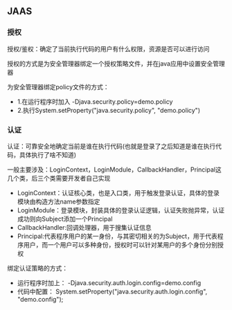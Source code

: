 ## JAAS

### 授权
授权/鉴权：确定了当前执行代码的用户有什么权限，资源是否可以进行访问

授权的方式是为安全管理器绑定一个授权策略文件，并在java应用中设置安全管理器

为安全管理器绑定policy文件的方式：
- 1.在运行程序时加入 -Djava.security.policy=demo.policy
- 2.执行System.setProperty("java.security.policy", "demo.policy")



### 认证
认证：可靠安全地确定当前是谁在执行代码(也就是登录了之后知道是谁在执行代码，具体执行了啥不知道)

一般主要涉及：LoginContext，LoginModule，CallbackHandler，Principal这几个类，后三个类需要开发者自己实现
- LoginContext：认证核心类，也是入口类，用于触发登录认证，具体的登录模块由构造方法name参数指定
- LoginModule：登录模块，封装具体的登录认证逻辑，认证失败抛异常，认证成功则向Subject添加一个Principal
- CallbackHandler:回调处理器，用于搜集认证信息
- Principal:代表程序用户的某一身份，与其密切相关的为Subject，用于代表程序用户，而一个用户可以多种身份，授权时可以针对某用户的多个身份分别授权

绑定认证策略的方式：
- 运行程序时加上： -Djava.security.auth.login.config=demo.config
- 代码中配置： System.setProperty("java.security.auth.login.config", "demo.config");